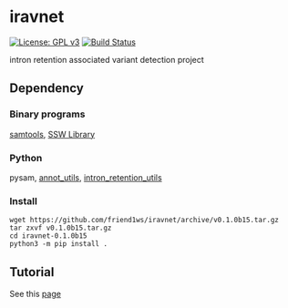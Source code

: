 # iravnet

[![License: GPL v3](https://img.shields.io/badge/License-GPL%20v3-blue.svg)](https://www.gnu.org/licenses/gpl-3.0)
[![Build Status](https://travis-ci.org/friend1ws/iravnet.svg?branch=master)](https://travis-ci.org/friend1ws/iravnet)

intron retention associated variant detection project

## Dependency

### Binary programs

[samtools](http://www.htslib.org/), [SSW Library](https://github.com/mengyao/Complete-Striped-Smith-Waterman-Library)

### Python
pysam, [annot_utils](https://github.com/friend1ws/annot_utils), [intron_retention_utils](https://github.com/friend1ws/intron_retention_utils)

### Install

```
wget https://github.com/friend1ws/iravnet/archive/v0.1.0b15.tar.gz
tar zxvf v0.1.0b15.tar.gz
cd iravnet-0.1.0b15
python3 -m pip install .
```

## Tutorial

See this [page](https://github.com/friend1ws/iravnet/wiki/Tutorial)
